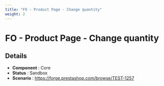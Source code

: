 ```yaml
---
title: "FO - Product Page - Change quantity"
weight: 2
---
```


# FO - Product Page - Change quantity
## Details
* **Component** : Core
* **Status** : Sandbox
* **Scenario** : https://forge.prestashop.com/browse/TEST-1257

